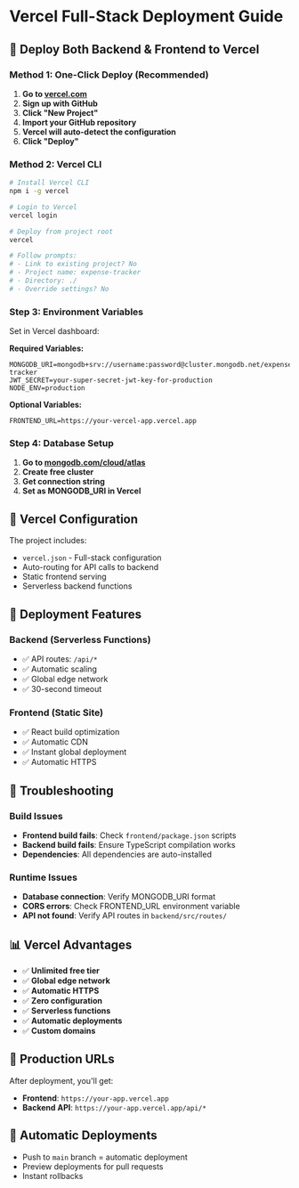 # Vercel Full-Stack Deployment Guide

## 🚀 Deploy Both Backend & Frontend to Vercel

### Method 1: One-Click Deploy (Recommended)

1. **Go to [vercel.com](https://vercel.com)**
2. **Sign up with GitHub**
3. **Click "New Project"**
4. **Import your GitHub repository**
5. **Vercel will auto-detect the configuration**
6. **Click "Deploy"**

### Method 2: Vercel CLI

```bash
# Install Vercel CLI
npm i -g vercel

# Login to Vercel
vercel login

# Deploy from project root
vercel

# Follow prompts:
# - Link to existing project? No
# - Project name: expense-tracker
# - Directory: ./
# - Override settings? No
```

### Step 3: Environment Variables
Set in Vercel dashboard:

**Required Variables:**
```
MONGODB_URI=mongodb+srv://username:password@cluster.mongodb.net/expense-tracker
JWT_SECRET=your-super-secret-jwt-key-for-production
NODE_ENV=production
```

**Optional Variables:**
```
FRONTEND_URL=https://your-vercel-app.vercel.app
```

### Step 4: Database Setup
1. **Go to [mongodb.com/cloud/atlas](https://mongodb.com/cloud/atlas)**
2. **Create free cluster**
3. **Get connection string**
4. **Set as MONGODB_URI in Vercel**

## 🎯 Vercel Configuration

The project includes:
- `vercel.json` - Full-stack configuration
- Auto-routing for API calls to backend
- Static frontend serving
- Serverless backend functions

## 🚀 Deployment Features

### Backend (Serverless Functions)
- ✅ API routes: `/api/*`
- ✅ Automatic scaling
- ✅ Global edge network
- ✅ 30-second timeout

### Frontend (Static Site)
- ✅ React build optimization
- ✅ Automatic CDN
- ✅ Instant global deployment
- ✅ Automatic HTTPS

## 🔧 Troubleshooting

### Build Issues
- **Frontend build fails**: Check `frontend/package.json` scripts
- **Backend build fails**: Ensure TypeScript compilation works
- **Dependencies**: All dependencies are auto-installed

### Runtime Issues
- **Database connection**: Verify MONGODB_URI format
- **CORS errors**: Check FRONTEND_URL environment variable
- **API not found**: Verify API routes in `backend/src/routes/`

## 📊 Vercel Advantages
- ✅ **Unlimited free tier**
- ✅ **Global edge network**
- ✅ **Automatic HTTPS**
- ✅ **Zero configuration**
- ✅ **Serverless functions**
- ✅ **Automatic deployments**
- ✅ **Custom domains**

## 🎯 Production URLs
After deployment, you'll get:
- **Frontend**: `https://your-app.vercel.app`
- **Backend API**: `https://your-app.vercel.app/api/*`

## 🔄 Automatic Deployments
- Push to `main` branch = automatic deployment
- Preview deployments for pull requests
- Instant rollbacks